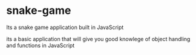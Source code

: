 # snake-game
Its a snake game application built in JavaScript 

its a basic application that will give you good knowlege of object handling and functions in JavaScript

